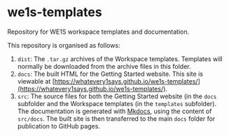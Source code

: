 # we1s-templates

Repository for WE1S workspace templates and documentation.

This repository is organised as follows:

1. `dist`: The `.tar.gz` archives of the Workspace templates. Templates will normally be downloaded from the archive files in this folder.
2. `docs`: The built HTML for the Getting Started website. This site is viewable at [https://whatevery1says.github.io/we1s-templates/](https://whatevery1says.github.io/we1s-templates/).
3. `src`: The source files for both the Getting Started website (in the `docs` subfolder and the Workspace templates (in the `templates` subfolder). The documentation is generated with [Mkdocs](), using the content of `src/docs`. The built site is then transferred to the main `docs` folder for publication to GitHub pages.
